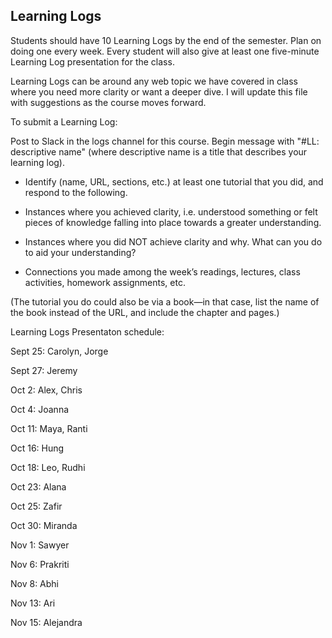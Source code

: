 ## Learning Logs

Students should have 10 Learning Logs by the end of the semester. Plan on doing one every week. Every student will also give at least one five-minute Learning Log presentation for the class.

Learning Logs can be around any web topic we have covered in class where you need more clarity or want a deeper dive. I will update this file with suggestions as the course moves forward.

To submit a Learning Log:


Post to Slack in the logs channel for this course. Begin message with "#LL: descriptive name" (where descriptive name is a title that describes your learning log).

* Identify (name, URL, sections, etc.) at least one tutorial that you did, and respond to the following.

* Instances where you achieved clarity, i.e. understood something or felt pieces of knowledge falling into place towards a greater understanding.

* Instances where you did NOT achieve clarity and why. What can you do to aid your understanding?

* Connections you made among the week’s readings, lectures, class activities, homework assignments, etc.

(The tutorial you do could also be via a book—in that case, list the name of the book instead of the URL, and include the chapter and pages.)

Learning Logs Presentaton schedule:

Sept 25: Carolyn, Jorge

Sept 27: Jeremy

Oct 2: Alex, Chris

Oct 4: Joanna

Oct 11: Maya, Ranti

Oct 16: Hung

Oct 18: Leo, Rudhi

Oct 23: Alana

Oct 25: Zafir 

Oct 30: Miranda

Nov 1: Sawyer

Nov 6: Prakriti

Nov 8: Abhi

Nov 13: Ari 

Nov 15: Alejandra

